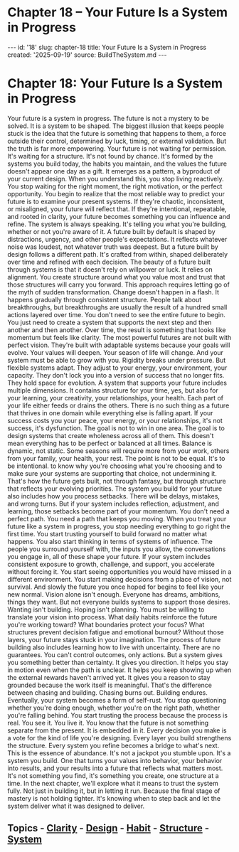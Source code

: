 # Chapter 18 – Your Future Is a System in Progress

--- id: '18' slug: chapter-18 title: Your Future Is a System in Progress created: '2025-09-19' source: BuildTheSystem.md ---

# Chapter 18: Your Future Is a System in Progress

Your future is a system in progress. The future is not a mystery to be solved. It is a system to be shaped. The biggest illusion that keeps people stuck is the idea that the future is something that happens to them, a force outside their control, determined by luck, timing, or external validation. But the truth is far more empowering. Your future is not waiting for permission. It's waiting for a structure. It's not found by chance. It's formed by the systems you build today, the habits you maintain, and the values the future doesn't appear one day as a gift. It emerges as a pattern, a byproduct of your current design. When you understand this, you stop living reactively. You stop waiting for the right moment, the right motivation, or the perfect opportunity. You begin to realize that the most reliable way to predict your future is to examine your present systems. If they're chaotic, inconsistent, or misaligned, your future will reflect that. If they're intentional, repeatable, and rooted in clarity, your future becomes something you can influence and refine. The system is always speaking. It's telling you what you're building, whether or not you're aware of it. A future built by default is shaped by distractions, urgency, and other people's expectations. It reflects whatever noise was loudest, not whatever truth was deepest. But a future built by design follows a different path. It's crafted from within, shaped deliberately over time and refined with each decision. The beauty of a future built through systems is that it doesn't rely on willpower or luck. It relies on alignment. You create structure around what you value most and trust that those structures will carry you forward. This approach requires letting go of the myth of sudden transformation. Change doesn't happen in a flash. It happens gradually through consistent structure. People talk about breakthroughs, but breakthroughs are usually the result of a hundred small actions layered over time. You don't need to see the entire future to begin. You just need to create a system that supports the next step and then another and then another. Over time, the result is something that looks like momentum but feels like clarity. The most powerful futures are not built with perfect vision. They're built with adaptable systems because your goals will evolve. Your values will deepen. Your season of life will change. And your system must be able to grow with you. Rigidity breaks under pressure. But flexible systems adapt. They adjust to your energy, your environment, your capacity. They don't lock you into a version of success that no longer fits. They hold space for evolution. A system that supports your future includes multiple dimensions. It contains structure for your time, yes, but also for your learning, your creativity, your relationships, your health. Each part of your life either feeds or drains the others. There is no such thing as a future that thrives in one domain while everything else is falling apart. If your success costs you your peace, your energy, or your relationships, it's not success, it's dysfunction. The goal is not to win in one area. The goal is to design systems that create wholeness across all of them. This doesn't mean everything has to be perfect or balanced at all times. Balance is dynamic, not static. Some seasons will require more from your work, others from your family, your health, your rest. The point is not to be equal. It's to be intentional. to know why you're choosing what you're choosing and to make sure your systems are supporting that choice, not undermining it. That's how the future gets built, not through fantasy, but through structure that reflects your evolving priorities. The system you build for your future also includes how you process setbacks. There will be delays, mistakes, and wrong turns. But if your system includes reflection, adjustment, and learning, those setbacks become part of your momentum. You don't need a perfect path. You need a path that keeps you moving. When you treat your future like a system in progress, you stop needing everything to go right the first time. You start trusting yourself to build forward no matter what happens. You also start thinking in terms of systems of influence. The people you surround yourself with, the inputs you allow, the conversations you engage in, all of these shape your future. If your system includes consistent exposure to growth, challenge, and support, you accelerate without forcing it. You start seeing opportunities you would have missed in a different environment. You start making decisions from a place of vision, not survival. And slowly the future you once hoped for begins to feel like your new normal. Vision alone isn't enough. Everyone has dreams, ambitions, things they want. But not everyone builds systems to support those desires. Wanting isn't building. Hoping isn't planning. You must be willing to translate your vision into process. What daily habits reinforce the future you're working toward? What boundaries protect your focus? What structures prevent decision fatigue and emotional burnout? Without those layers, your future stays stuck in your imagination. The process of future building also includes learning how to live with uncertainty. There are no guarantees. You can't control outcomes, only actions. But a system gives you something better than certainty. It gives you direction. It helps you stay in motion even when the path is unclear. It helps you keep showing up when the external rewards haven't arrived yet. It gives you a reason to stay grounded because the work itself is meaningful. That's the difference between chasing and building. Chasing burns out. Building endures. Eventually, your system becomes a form of self-rust. You stop questioning whether you're doing enough, whether you're on the right path, whether you're falling behind. You start trusting the process because the process is real. You see it. You live it. You know that the future is not something separate from the present. It is embedded in it. Every decision you make is a vote for the kind of life you're designing. Every layer you build strengthens the structure. Every system you refine becomes a bridge to what's next. This is the essence of abundance. It's not a jackpot you stumble upon. It's a system you build. One that turns your values into behavior, your behavior into results, and your results into a future that reflects what matters most. It's not something you find, it's something you create, one structure at a time. In the next chapter, we'll explore what it means to trust the system fully. Not just in building it, but in letting it run. Because the final stage of mastery is not holding tighter. It's knowing when to step back and let the system deliver what it was designed to deliver.

## Topics - [Clarity](docs/topics/clarity.md) - [Design](docs/topics/design.md) - [Habit](docs/topics/habit.md) - [Structure](docs/topics/structure.md) - [System](docs/topics/system.md)